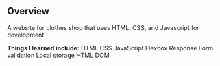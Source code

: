 ## Overview
A website for clothes shop that uses HTML, CSS, and Javascript for development

**Things I learned include:**
HTML
CSS
JavaScript
Flexbox
Response
Form validation
Local storage
HTML DOM
